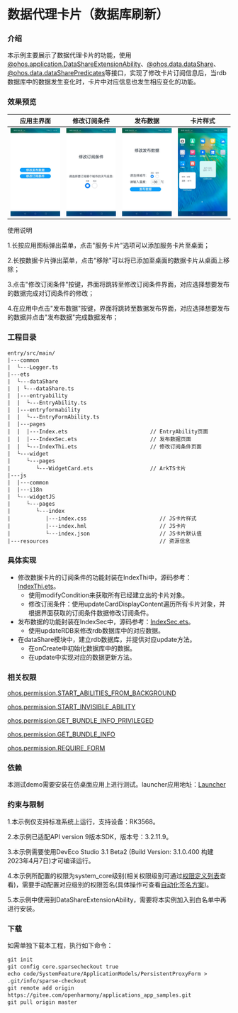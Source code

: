 # 数据代理卡片（数据库刷新）

### 介绍

本示例主要展示了数据代理卡片的功能，使用[@ohos.application.DataShareExtensionAbility](https://gitee.com/openharmony/docs/blob/master/zh-cn/application-dev/reference/apis/js-apis-application-dataShareExtensionAbility.md)、[@ohos.data.dataShare](https://gitee.com/openharmony/docs/blob/master/zh-cn/application-dev/reference/apis/js-apis-data-dataShare.md)、[@ohos.data.dataSharePredicates](ohos.data.dataSharePredicates)等接口，实现了修改卡片订阅信息后，当rdb数据库中的数据发生变化时，卡片中对应信息也发生相应变化的功能。

### 效果预览

| 应用主界面 | 修改订阅条件 | 发布数据                                          | 卡片样式                                      |
| ------- | ------- | ------- | ------- |
| ![mainInterface](./screenshots/zh/mainInterface.jpeg) | ![modifySubscriptionConditions](./screenshots/zh/modifySubscriptionConditions.jpeg) | ![dataRelease](./screenshots/zh/dataRelease.jpeg) | ![cardStyle](./screenshots/zh/cardStyle.jpeg) |

使用说明

1.长按应用图标弹出菜单，点击"服务卡片"选项可以添加服务卡片至桌面；

2.长按数据卡片弹出菜单，点击"移除"可以将已添加至桌面的数据卡片从桌面上移除；

3.点击"修改订阅条件"按键，界面将跳转至修改订阅条件界面，对应选择想要发布的数据完成对订阅条件的修改；

4.在应用中点击"发布数据"按键，界面将跳转至数据发布界面，对应选择想要发布的数据并点击"发布数据"完成数据发布；

### 工程目录

```
entry/src/main/
|---common
|  └---Logger.ts
|---ets
|  └---dataShare
|  | └---dataShare.ts
|  |---entryability
|  |  └---EntryAbility.ts
|  |---entryformability
|  |  └---EntryFormAbility.ts
|  |---pages
|  |  |---Index.ets                          // EntryAbility页面
|  |  |---IndexSec.ets                       // 发布数据页面
|  |  └---IndexThi.ets                       // 修改订阅条件页面
|  └---widget
|     └---pages
|        └---WidgetCard.ets                  // ArkTS卡片
|---js
|  |---common
|  |---i18n
|  └---widgetJS
|     └---pages
|        └---index
|           |---index.css                       // JS卡片样式
|           |---index.hml                       // JS卡片
|           └---index.json                      // JS卡片默认值
|---resources                                   // 资源信息
```

### 具体实现

- 修改数据卡片的订阅条件的功能封装在IndexThi中，源码参考：[IndexThi.ets](./entry/src/main/ets/pages/IndexThi.ets)。
  - 使用modifyCondition来获取所有已经建立出的卡片对象。
  - 修改订阅条件：使用updateCardDisplayContent遍历所有卡片对象，并根据界面获取的订阅条件数据修改订阅条件。
- 发布数据的功能封装在IndexSec中，源码参考：[IndexSec.ets](./entry/src/main/ets/pages/IndexSec.ets)。
  - 使用updateRDB来修改rdb数据库中的对应数据。
- 在dataShare模块中，建立rdb数据库，并提供对应update方法。
  - 在onCreate中初始化数据库中的数据。
  - 在update中实现对应的数据更新方法。

###  相关权限

[ohos.permission.START_ABILITIES_FROM_BACKGROUND](https://gitee.com/openharmony/docs/blob/eb73c9e9dcdd421131f33bb8ed6ddc030881d06f/zh-cn/application-dev/security/permission-list.md)

[ohos.permission.START_INVISIBLE_ABILITY](https://gitee.com/openharmony/docs/blob/eb73c9e9dcdd421131f33bb8ed6ddc030881d06f/zh-cn/application-dev/security/permission-list.md)

[ohos.permission.GET_BUNDLE_INFO_PRIVILEGED](https://gitee.com/openharmony/docs/blob/eb73c9e9dcdd421131f33bb8ed6ddc030881d06f/zh-cn/application-dev/security/permission-list.md)

[ohos.permission.GET_BUNDLE_INFO](https://gitee.com/openharmony/docs/blob/eb73c9e9dcdd421131f33bb8ed6ddc030881d06f/zh-cn/application-dev/security/permission-list.md)

[ohos.permission.REQUIRE_FORM](https://gitee.com/openharmony/docs/blob/eb73c9e9dcdd421131f33bb8ed6ddc030881d06f/zh-cn/application-dev/security/permission-list.md)

### 依赖

本测试demo需要安装在仿桌面应用上进行测试。launcher应用地址：[Launcher](../../../Launcher)

### 约束与限制

1.本示例仅支持标准系统上运行，支持设备：RK3568。

2.本示例已适配API version 9版本SDK，版本号：3.2.11.9。

3.本示例需要使用DevEco Studio 3.1 Beta2 (Build Version: 3.1.0.400 构建 2023年4月7日)才可编译运行。

4.本示例所配置的权限为system_core级别(相关权限级别可通过[权限定义列表]( https://gitee.com/openharmony/docs/blob/master/zh-cn/application-dev/security/permission-list.md )查看)，需要手动配置对应级别的权限签名(具体操作可查看[自动化签名方案](https://docs.openharmony.cn/pages/v3.2/zh-cn/application-dev/security/hapsigntool-overview.md/))。

5.本示例中使用到DataShareExtensionAbility，需要将本实例加入到白名单中再进行安装。

### 下载

如需单独下载本工程，执行如下命令：
```
git init
git config core.sparsecheckout true
echo code/SystemFeature/ApplicationModels/PersistentProxyForm > .git/info/sparse-checkout
git remote add origin https://gitee.com/openharmony/applications_app_samples.git
git pull origin master
```